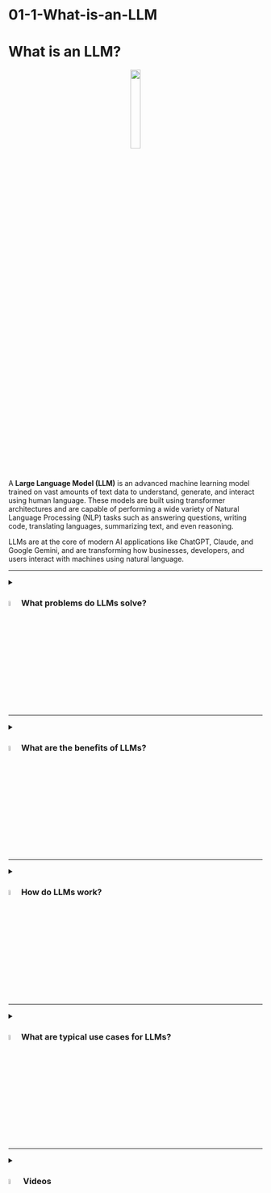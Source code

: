 # 01-1-What-is-an-LLM

# What is an LLM?

<div align="center">
  <img src="https://static.vecteezy.com/system/resources/previews/042/890/624/non_2x/llm-artificial-intelligence-blue-gradient-concept-icon-content-generation-chatbot-round-shape-line-illustration-abstract-idea-graphic-design-easy-to-use-infographic-presentation-vector.jpg" width="20%">
</div>
<br/>

A **Large Language Model (LLM)** is an advanced machine learning model trained on vast amounts of text data to understand, generate, and interact using human language. These models are built using transformer architectures and are capable of performing a wide variety of Natural Language Processing (NLP) tasks such as answering questions, writing code, translating languages, summarizing text, and even reasoning.

LLMs are at the core of modern AI applications like ChatGPT, Claude, and Google Gemini, and are transforming how businesses, developers, and users interact with machines using natural language.

---

<details><summary> <h3><a href="#"><img src="https://cdn-icons-png.flaticon.com/512/4133/4133589.png" width="5%"></a>What problems do LLMs solve?</h3></summary>
  
LLMs help address a range of language-related challenges:

- **Language Understanding**: Enables machines to comprehend and interpret natural language.
- **Text Generation**: Automates content creation across a wide variety of formats.
- **Question Answering**: Powers intelligent search and conversational interfaces.
- **Translation and Summarization**: Improves access to global information and compresses long content.
- **Code Assistance**: Supports software development by writing or explaining code.
</details>

---

<details><summary><h3><a href="#"><img src="https://cdn-icons-png.flaticon.com/512/3588/3588592.png" width="5%"></a>What are the benefits of LLMs?</h3></summary>

Key advantages of using LLMs include:

- **High Versatility**: One model can perform dozens of NLP tasks with minimal tuning.
- **Zero/Few-shot Learning**: LLMs can complete new tasks by simply providing examples in a prompt.
- **Productivity Boost**: Speeds up writing, coding, and content generation.
- **Multilingual Capabilities**: Many LLMs understand and generate text in multiple languages.
- **Human-like Interaction**: Enables more natural communication with machines.
</details>

---

<details><summary><h3><a href="#"><img src="https://cdn-icons-png.flaticon.com/512/1705/1705312.png" width="5%"></a>How do LLMs work?</h3></summary>

LLMs are typically based on the **Transformer architecture**. They are trained on massive text datasets to learn statistical patterns of language. Once trained, they use attention mechanisms to generate context-aware responses based on the user’s prompt. LLMs can be fine-tuned or used via **prompt engineering**, **retrieval-augmented generation (RAG)**, or **agent-based systems** to complete more complex tasks.

<h4> Step-by-step Process </h4>

1. **Input (Prompt)**
   - You provide a question, sentence, or instruction to the model.
   - Example: "Explain what a transformer model is."

2. **Tokenization**
   - The input text is broken down into smaller parts called tokens (words, subwords, or characters).
   - These tokens are converted into numbers (IDs) using a vocabulary.

3. **Embedding**
   - The token IDs are transformed into dense vector representations.
   - This allows the model to understand relationships and meaning in a mathematical space.

4. **Transformer Layers (Attention Mechanism)**
   - The input passes through multiple transformer layers.
   - These layers apply **self-attention** to understand context and relationships between words.

5. **Prediction (Decoding)**
   - The model generates the next token(s) based on the learned patterns.
   - This process continues until it completes the response.

6. **Output (Text)**
   - The output tokens are converted back into human-readable text.

---

### Simple Diagram


```mermaid
graph TD
    A[User Prompt] --> B[Tokenization]
    B --> C[Embedding]
    C --> D[Transformer Layers]
    D --> E[Self-Attention Mechanism]
    E --> F[Token Prediction]
    F --> G[Text Output]

```


</details>

---

<details><summary><h3><a href="#"><img src="https://cdn-icons-png.flaticon.com/512/2833/2833807.png" width="5%"></a>What are typical use cases for LLMs?</h3></summary>

Popular applications of LLMs include:

- **Chatbots and Virtual Assistants**: Automate conversations in customer support or internal tools.
- **Content Creation**: Generate blogs, ads, emails, or documentation at scale.
- **Code Generation**: Write or debug code from natural language descriptions.
- **Search and Retrieval**: Enhance search relevance using semantic understanding.
- **Legal and Financial Analysis**: Extract and summarize information from dense documents.
- **Healthcare Applications**: Summarize medical records or generate reports.
</details>

---

<details><summary><h3><a href="#"><img src="https://cdn-icons-png.flaticon.com/512/2965/2965363.png" width="5%"></a> Videos</h3></summary>
  <div align="center">
    <a href="https://www.youtube.com/watch?v=5sLYAQS9sWQ&t" target="_blank">
        <img width="640" height="360" src="https://i.ytimg.com/vi/5sLYAQS9sWQ/maxresdefault.jpg"/>
    </a>
  </div>
  <hr/>
  <div align="center">
    <a href="https://www.youtube.com/watch?v=ZLbVdvOoTKM" target="_blank">
        <img width="640" height="360" src="https://i.ytimg.com/vi/ZLbVdvOoTKM/maxresdefault.jpg"/>
    </a>
  </div>
</details>
